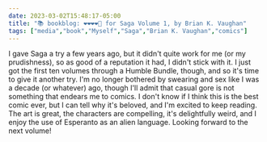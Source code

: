 ---date: 2023-03-02T15:48:17-05:00title: "📚 bookblog: ❤️❤️❤️❤️🖤 for Saga Volume 1, by Brian K. Vaughan"tags: ["media","book","Myself","Saga","Brian K. Vaughan","comics"]---I gave Saga a try a few years ago, but it didn't quite work for me (or my prudishness), so as good of a reputation it had, I didn't stick with it. I just got the first ten volumes through a Humble Bundle, though, and so it's time to give it another try. I'm no longer bothered by swearing and sex like I was a decade (or whatever) ago, though I'll admit that casual gore is not something that endears me to comics. I don't know if I think this is the best comic ever, but I can tell why it's beloved, and I'm excited to keep reading. The art is great, the characters are compelling, it's delightfully weird, and I enjoy the use of Esperanto as an alien language. Looking forward to the next volume!